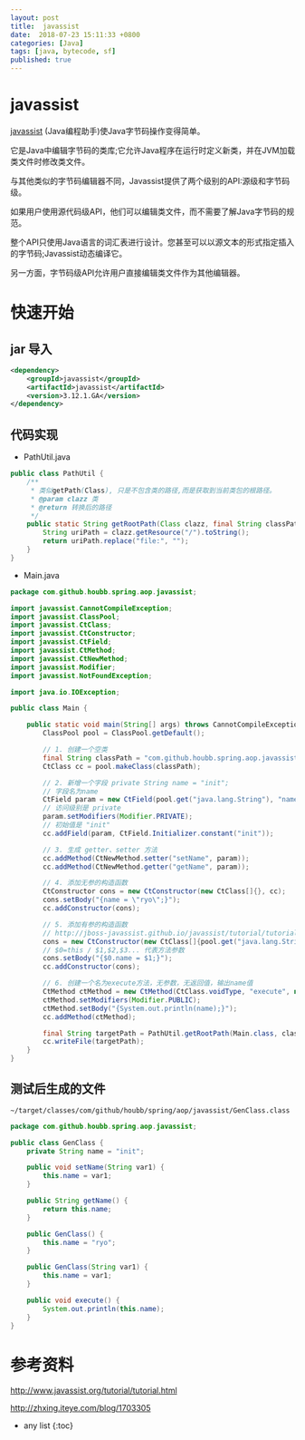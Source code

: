 ```yaml
---
layout: post
title:  javassist
date:  2018-07-23 15:11:33 +0800
categories: [Java]
tags: [java, bytecode, sf]
published: true
---
```


# javassist

[javassist](http://www.javassist.org/) (Java编程助手)使Java字节码操作变得简单。

它是Java中编辑字节码的类库;它允许Java程序在运行时定义新类，并在JVM加载类文件时修改类文件。

与其他类似的字节码编辑器不同，Javassist提供了两个级别的API:源级和字节码级。

如果用户使用源代码级API，他们可以编辑类文件，而不需要了解Java字节码的规范。

整个API只使用Java语言的词汇表进行设计。您甚至可以以源文本的形式指定插入的字节码;Javassist动态编译它。

另一方面，字节码级API允许用户直接编辑类文件作为其他编辑器。

# 快速开始

## jar 导入

```xml
<dependency>
    <groupId>javassist</groupId>
    <artifactId>javassist</artifactId>
    <version>3.12.1.GA</version>
</dependency>
```

## 代码实现

- PathUtil.java

```java
public class PathUtil {
    /**
     * 类似getPath(Class), 只是不包含类的路径,而是获取到当前类包的根路径。
     * @param clazz 类
     * @return 转换后的路径
     */
    public static String getRootPath(Class clazz, final String classPath) {
        String uriPath = clazz.getResource("/").toString();
        return uriPath.replace("file:", "");
    }
}
```

- Main.java

```java
package com.github.houbb.spring.aop.javassist;

import javassist.CannotCompileException;
import javassist.ClassPool;
import javassist.CtClass;
import javassist.CtConstructor;
import javassist.CtField;
import javassist.CtMethod;
import javassist.CtNewMethod;
import javassist.Modifier;
import javassist.NotFoundException;

import java.io.IOException;

public class Main {

    public static void main(String[] args) throws CannotCompileException, IOException, NotFoundException {
        ClassPool pool = ClassPool.getDefault();

        // 1. 创建一个空类
        final String classPath = "com.github.houbb.spring.aop.javassist.GenClass";
        CtClass cc = pool.makeClass(classPath);

        // 2. 新增一个字段 private String name = "init";
        // 字段名为name
        CtField param = new CtField(pool.get("java.lang.String"), "name", cc);
        // 访问级别是 private
        param.setModifiers(Modifier.PRIVATE);
        // 初始值是 "init"
        cc.addField(param, CtField.Initializer.constant("init"));

        // 3. 生成 getter、setter 方法
        cc.addMethod(CtNewMethod.setter("setName", param));
        cc.addMethod(CtNewMethod.getter("getName", param));

        // 4. 添加无参的构造函数
        CtConstructor cons = new CtConstructor(new CtClass[]{}, cc);
        cons.setBody("{name = \"ryo\";}");
        cc.addConstructor(cons);

        // 5. 添加有参的构造函数
        // http://jboss-javassist.github.io/javassist/tutorial/tutorial2.html#before
        cons = new CtConstructor(new CtClass[]{pool.get("java.lang.String")}, cc);
        // $0=this / $1,$2,$3... 代表方法参数
        cons.setBody("{$0.name = $1;}");
        cc.addConstructor(cons);

        // 6. 创建一个名为execute方法，无参数，无返回值，输出name值
        CtMethod ctMethod = new CtMethod(CtClass.voidType, "execute", new CtClass[]{}, cc);
        ctMethod.setModifiers(Modifier.PUBLIC);
        ctMethod.setBody("{System.out.println(name);}");
        cc.addMethod(ctMethod);

        final String targetPath = PathUtil.getRootPath(Main.class, classPath);
        cc.writeFile(targetPath);
    }
}
```

## 测试后生成的文件

`~/target/classes/com/github/houbb/spring/aop/javassist/GenClass.class`

```java
package com.github.houbb.spring.aop.javassist;

public class GenClass {
    private String name = "init";

    public void setName(String var1) {
        this.name = var1;
    }

    public String getName() {
        return this.name;
    }

    public GenClass() {
        this.name = "ryo";
    }

    public GenClass(String var1) {
        this.name = var1;
    }

    public void execute() {
        System.out.println(this.name);
    }
}
```


# 参考资料

http://www.javassist.org/tutorial/tutorial.html

http://zhxing.iteye.com/blog/1703305

* any list
{:toc}